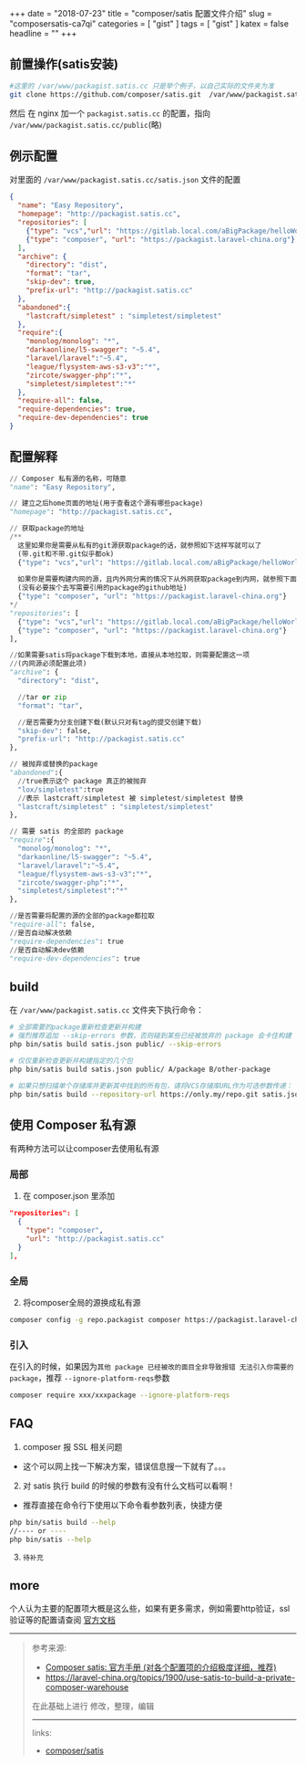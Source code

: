 +++
date = "2018-07-23"
title = "composer/satis 配置文件介绍"
slug = "composersatis-ca7qi"
categories = [ "gist" ]
tags = [ "gist" ]
katex = false
headline = ""
+++
## 前置操作(satis安装)

```bash
#这里的 /var/www/packagist.satis.cc 只是举个例子，以自己实际的文件夹为准
git clone https://github.com/composer/satis.git  /var/www/packagist.satis.cc
```

然后 在 nginx 加一个 `packagist.satis.cc` 的配置，指向 `/var/www/packagist.satis.cc/public`(略) 

## 例示配置

对里面的 `/var/www/packagist.satis.cc/satis.json` 文件的配置

```json
{
  "name": "Easy Repository",
  "homepage": "http://packagist.satis.cc",
  "repositories": [
    {"type": "vcs","url": "https://gitlab.local.com/aBigPackage/helloWorld"},
    {"type": "composer", "url": "https://packagist.laravel-china.org"}
  ],
  "archive": {
    "directory": "dist",
    "format": "tar",
    "skip-dev": true,
    "prefix-url": "http://packagist.satis.cc"
  },
  "abandoned":{
    "lastcraft/simpletest" : "simpletest/simpletest"
  },
  "require":{
    "monolog/monolog": "*",
    "darkaonline/l5-swagger": "~5.4",
    "laravel/laravel":"~5.4",
    "league/flysystem-aws-s3-v3":"*",
    "zircote/swagger-php":"*",
    "simpletest/simpletest":"*"
  },
  "require-all": false,
  "require-dependencies": true,
  "require-dev-dependencies": true
}
```

## 配置解释

```python
// Composer 私有源的名称，可随意
"name": "Easy Repository",

// 建立之后home页面的地址(用于查看这个源有哪些package)
"homepage": "http://packagist.satis.cc",

// 获取package的地址
/** 
  这里如果你是需要从私有的git源获取package的话，就参照如下这样写就可以了
  (带.git和不带.git似乎都ok)
  {"type": "vcs","url": "https://gitlab.local.com/aBigPackage/helloWorld"}
  
  如果你是需要构建内网的源，且内外网分离的情况下从外网获取package到内网，就参照下面这样写就好了
  (没有必要挨个去写需要引用的package的github地址)
  {"type": "composer", "url": "https://packagist.laravel-china.org"}
*/
"repositories": [
  {"type": "vcs","url": "https://gitlab.local.com/aBigPackage/helloWorld"},
  {"type": "composer", "url": "https://packagist.laravel-china.org"}
],

//如果需要satis将package下载到本地，直接从本地拉取，则需要配置这一项
//(内网源必须配置此项)
"archive": {
  "directory": "dist",

  //tar or zip
  "format": "tar",

  //是否需要为分支创建下载(默认只对有tag的提交创建下载)
  "skip-dev": false,
  "prefix-url": "http://packagist.satis.cc"
},

// 被抛弃或替换的package
"abandoned":{
  //true表示这个 package 真正的被抛弃
  "lox/simpletest":true
  //表示 lastcraft/simpletest 被 simpletest/simpletest 替换
  "lastcraft/simpletest" : "simpletest/simpletest"
},

// 需要 satis 的全部的 package
"require":{
  "monolog/monolog": "*",
  "darkaonline/l5-swagger": "~5.4",
  "laravel/laravel":"~5.4",
  "league/flysystem-aws-s3-v3":"*",
  "zircote/swagger-php":"*",
  "simpletest/simpletest":"*"
},

//是否需要将配置的源的全部的package都拉取
"require-all": false,
//是否自动解决依赖
"require-dependencies": true
//是否自动解决dev依赖
"require-dev-dependencies": true
```

## build
在  `/var/www/packagist.satis.cc` 文件夹下执行命令：

```bash
# 全部需要的package重新检查更新并构建
# 强烈推荐追加 --skip-errors 参数，否则碰到某些已经被放弃的 package 会卡住构建
php bin/satis build satis.json public/ --skip-errors

# 仅仅重新检查更新并构建指定的几个包
php bin/satis build satis.json public/ A/package B/other-package

# 如果只想扫描单个存储库并更新其中找到的所有包，请将VCS存储库URL作为可选参数传递：
php bin/satis build --repository-url https://only.my/repo.git satis.json public/
```

## 使用 Composer 私有源

有两种方法可以让composer去使用私有源

### 局部
1. 在 composer.json 里添加
```json
"repositories": [
  {
    "type": "composer",
    "url": "http://packagist.satis.cc"
  }
],
```

### 全局
2. 将composer全局的源换成私有源
```bash
composer config -g repo.packagist composer https://packagist.laravel-china.org
```

### 引入

在引入的时候，如果因为`其他 package 已经被改的面目全非导致报错 无法引入你需要的package`，推荐 `--ignore-platform-reqs`参数

```bash
composer require xxx/xxxpackage --ignore-platform-reqs
```

## FAQ

1. composer 报 SSL 相关问题
  * 这个可以网上找一下解决方案，错误信息搜一下就有了。。。

2. 对 satis 执行 build 的时候的参数有没有什么文档可以看啊！
  * 推荐直接在命令行下使用以下命令看参数列表，快捷方便
```bash
php bin/satis build --help
//---- or ----
php bin/satis --help
```


3. `待补充`

## more 

个人认为主要的配置项大概是这么些，如果有更多需求，例如需要http验证，ssl验证等的配置请查阅 [官方文档](https://getcomposer.org/doc/articles/handling-private-packages-with-satis.md)

---

> 参考来源:  
> * [Composer satis: 官方手册 (对各个配置项的介绍极度详细，推荐)](https://getcomposer.org/doc/articles/handling-private-packages-with-satis.md)
> * <https://laravel-china.org/topics/1900/use-satis-to-build-a-private-composer-warehouse>
> 
> 在此基础上进行 修改，整理，编辑
> 
> ---------
>
> links:
> * [composer/satis](https://github.com/composer/satis)

